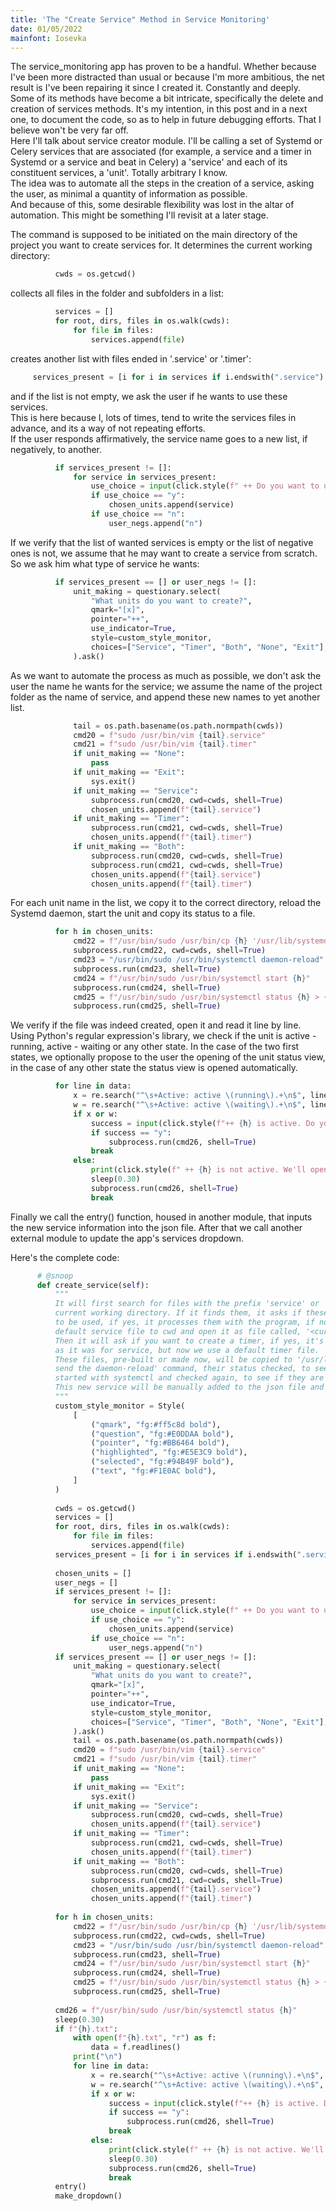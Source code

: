 ```yaml
---
title: 'The "Create Service" Method in Service Monitoring'
date: 01/05/2022
mainfont: Iosevka
---
```


The service_monitoring app has proven to be a handful. Whether because I've been
more distracted than usual or because I'm more ambitious, the net result
is I've been repairing it since I created it. Constantly and deeply. Some of its
methods have become a bit intricate, specifically the delete and creation of
services methods. It's my intention, in this post and in a next one, to document
the code, so as to help in future debugging efforts. That I believe won't be
very far off.  
Here I'll talk about service creator module. I'll be calling a set of Systemd or
Celery services that are associated (for example, a service and a timer in
Systemd or a service and beat in Celery) a 'service' and each of its constituent
services, a 'unit'. Totally arbitrary I know.  
The idea was to automate all the steps in the creation of a service, asking the
user, as minimal a quantity of information as possible.  
And because of this, some desirable flexibility was lost in the altar of
automation. This might be something I'll revisit at a later stage.  

The command is supposed to be initiated on the main directory of the project you
want to create services for.
It determines the current working directory:

```python
          cwds = os.getcwd()
```

collects all files in the folder and subfolders in a list:

```python
          services = []
          for root, dirs, files in os.walk(cwds):
              for file in files:
                  services.append(file)
```

creates another list with files ended in '.service' or '.timer':

```python
     services_present = [i for i in services if i.endswith(".service") or i.endswith(".timer")]
```

and if the list is not empty, we ask the user if he wants to use these services.  
This is here because I, lots of times, tend to write the services files in
advance, and its a way of not repeating efforts.  
If the user responds affirmatively, the service name goes to a new list, if
negatively, to another.

```python
          if services_present != []:
              for service in services_present:
                  use_choice = input(click.style(f" ++ Do you want to use {service}? [y/n] ", fg="bright_white", bold=True))
                  if use_choice == "y":
                      chosen_units.append(service)
                  if use_choice == "n":
                      user_negs.append("n")
```

If we verify that the list of wanted services is empty or the list of negative
ones is not, we assume that he may want to create a service from scratch.  
So we ask him what type of service he wants:

```python
          if services_present == [] or user_negs != []:
              unit_making = questionary.select(
                  "What units do you want to create?",
                  qmark="[x]",
                  pointer="++",
                  use_indicator=True,
                  style=custom_style_monitor,
                  choices=["Service", "Timer", "Both", "None", "Exit"],
              ).ask()
```

As we want to automate the process as much as possible, we don't ask the user
the name he wants for the service; we assume the name of the project folder as
the name of service, and append these new names to yet another list.  

```python
              tail = os.path.basename(os.path.normpath(cwds))
              cmd20 = f"sudo /usr/bin/vim {tail}.service"
              cmd21 = f"sudo /usr/bin/vim {tail}.timer"
              if unit_making == "None":
                  pass
              if unit_making == "Exit":
                  sys.exit()
              if unit_making == "Service":
                  subprocess.run(cmd20, cwd=cwds, shell=True)
                  chosen_units.append(f"{tail}.service")
              if unit_making == "Timer":
                  subprocess.run(cmd21, cwd=cwds, shell=True)
                  chosen_units.append(f"{tail}.timer")
              if unit_making == "Both":
                  subprocess.run(cmd20, cwd=cwds, shell=True)
                  subprocess.run(cmd21, cwd=cwds, shell=True)
                  chosen_units.append(f"{tail}.service")
                  chosen_units.append(f"{tail}.timer")
```

For each unit name in the list, we copy it to the correct directory, reload the
Systemd daemon, start the unit and copy its status to a file.  

```python
          for h in chosen_units:
              cmd22 = f"/usr/bin/sudo /usr/bin/cp {h} '/usr/lib/systemd/system/'"
              subprocess.run(cmd22, cwd=cwds, shell=True)
              cmd23 = "/usr/bin/sudo /usr/bin/systemctl daemon-reload"
              subprocess.run(cmd23, shell=True)
              cmd24 = f"/usr/bin/sudo /usr/bin/systemctl start {h}"
              subprocess.run(cmd24, shell=True)
              cmd25 = f"/usr/bin/sudo /usr/bin/systemctl status {h} > {h}.txt"
              subprocess.run(cmd25, shell=True)
```

We verify if the file was indeed created, open it and read it line by line.
Using Python's regular expression's library, we check if the unit is active -
running, active - waiting or any other state.  In the case of the two first
states, we optionally propose to the user the opening of the unit status view,
in the case of any other state the status view is opened automatically.  

```python
          for line in data:
              x = re.search("^\s+Active: active \(running\).+\n$", line)
              w = re.search("^\s+Active: active \(waiting\).+\n$", line)
              if x or w:
                  success = input(click.style(f"++ {h} is active. Do you want to see its status? [y/n]: ", fg="bright_white", bold=True))
                  if success == "y":
                      subprocess.run(cmd26, shell=True)
                  break
              else:
                  print(click.style(f" ++ {h} is not active. We'll open the status view for debugging.", fg="bright_white", bold=True))
                  sleep(0.30)
                  subprocess.run(cmd26, shell=True)
                  break
```

Finally we call the entry() function, housed in another module, that inputs the
new service information into the json file. After that we call another external
module to update the app's services dropdown.  

Here's the complete code:

```python
      # @snoop
      def create_service(self):
          """
          It will first search for files with the prefix 'service' or 'timer' on the
          current working directory. If it finds them, it asks if these are the files
          to be used, if yes, it processes them with the program, if no, it will copy a
          default service file to cwd and open it as file called, '<current_dir>.service'.
          Then it will ask if you want to create a timer, if yes, it's same procedure
          as it was for service, but now we use a default timer file.
          These files, pre-built or made now, will be copied to '/usr/lib/systemd/system',
          send the daemon-reload' command, their status checked, to see it they are loaded,
          started with systemctl and checked again, to see if they are working correctly.
          This new service will be manually added to the json file and the dropdown file updated.
          """
          custom_style_monitor = Style(
              [
                  ("qmark", "fg:#ff5c8d bold"),
                  ("question", "fg:#E0DDAA bold"),
                  ("pointer", "fg:#BB6464 bold"),
                  ("highlighted", "fg:#E5E3C9 bold"),
                  ("selected", "fg:#94B49F bold"),
                  ("text", "fg:#F1E0AC bold"),
              ]
          )
  
          cwds = os.getcwd()
          services = []
          for root, dirs, files in os.walk(cwds):
              for file in files:
                  services.append(file)
          services_present = [i for i in services if i.endswith(".service") or i.endswith(".timer")]
  
          chosen_units = []
          user_negs = []
          if services_present != []:
              for service in services_present:
                  use_choice = input(click.style(f" ++ Do you want to use {service}? [y/n] ", fg="bright_white", bold=True))
                  if use_choice == "y":
                      chosen_units.append(service)
                  if use_choice == "n":
                      user_negs.append("n")
          if services_present == [] or user_negs != []:
              unit_making = questionary.select(
                  "What units do you want to create?",
                  qmark="[x]",
                  pointer="++",
                  use_indicator=True,
                  style=custom_style_monitor,
                  choices=["Service", "Timer", "Both", "None", "Exit"],
              ).ask()
              tail = os.path.basename(os.path.normpath(cwds))
              cmd20 = f"sudo /usr/bin/vim {tail}.service"
              cmd21 = f"sudo /usr/bin/vim {tail}.timer"
              if unit_making == "None":
                  pass
              if unit_making == "Exit":
                  sys.exit()
              if unit_making == "Service":
                  subprocess.run(cmd20, cwd=cwds, shell=True)
                  chosen_units.append(f"{tail}.service")
              if unit_making == "Timer":
                  subprocess.run(cmd21, cwd=cwds, shell=True)
                  chosen_units.append(f"{tail}.timer")
              if unit_making == "Both":
                  subprocess.run(cmd20, cwd=cwds, shell=True)
                  subprocess.run(cmd21, cwd=cwds, shell=True)
                  chosen_units.append(f"{tail}.service")
                  chosen_units.append(f"{tail}.timer")
  
          for h in chosen_units:
              cmd22 = f"/usr/bin/sudo /usr/bin/cp {h} '/usr/lib/systemd/system/'"
              subprocess.run(cmd22, cwd=cwds, shell=True)
              cmd23 = "/usr/bin/sudo /usr/bin/systemctl daemon-reload"
              subprocess.run(cmd23, shell=True)
              cmd24 = f"/usr/bin/sudo /usr/bin/systemctl start {h}"
              subprocess.run(cmd24, shell=True)
              cmd25 = f"/usr/bin/sudo /usr/bin/systemctl status {h} > {h}.txt"
              subprocess.run(cmd25, shell=True)
  
          cmd26 = f"/usr/bin/sudo /usr/bin/systemctl status {h}"
          sleep(0.30)
          if f"{h}.txt":
              with open(f"{h}.txt", "r") as f:
                  data = f.readlines()
              print("\n")
              for line in data:
                  x = re.search("^\s+Active: active \(running\).+\n$", line)
                  w = re.search("^\s+Active: active \(waiting\).+\n$", line)
                  if x or w:
                      success = input(click.style(f"++ {h} is active. Do you want to see its status? [y/n]: ", fg="bright_white", bold=True))
                      if success == "y":
                          subprocess.run(cmd26, shell=True)
                      break
                  else:
                      print(click.style(f" ++ {h} is not active. We'll open the status view for debugging.", fg="bright_white", bold=True))
                      sleep(0.30)
                      subprocess.run(cmd26, shell=True)
                      break
          entry()
          make_dropdown()
```
